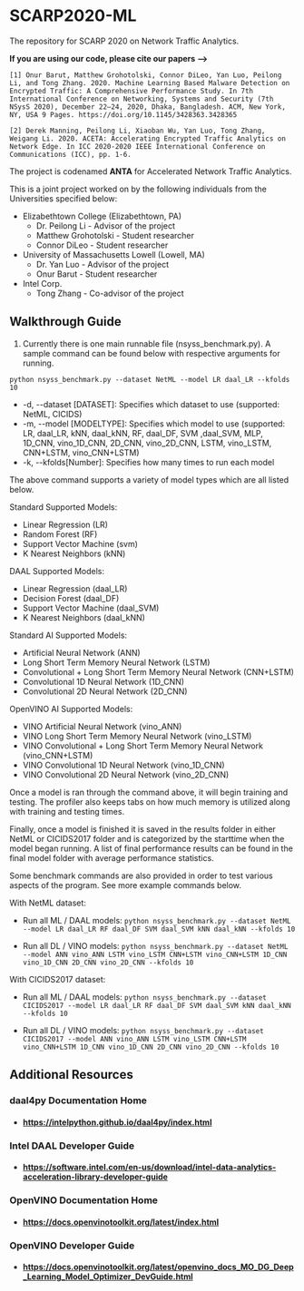 # SCARP2020-ML

The repository for SCARP 2020 on Network Traffic Analytics.

__If you are using our code, please cite our papers -->__

`[1] Onur Barut, Matthew Grohotolski, Connor DiLeo, Yan Luo, Peilong Li, and Tong Zhang. 2020. Machine Learning Based Malware Detection on Encrypted Traffic: A Comprehensive Performance Study. In 7th International Conference on Networking, Systems and Security (7th NSysS 2020), December 22–24, 2020, Dhaka, Bangladesh. ACM, New York, NY, USA 9 Pages. https://doi.org/10.1145/3428363.3428365`

`[2] Derek Manning, Peilong Li, Xiaoban Wu, Yan Luo, Tong Zhang, Weigang Li. 2020. ACETA: Accelerating Encrypted Traffic Analytics on Network Edge. In ICC 2020-2020 IEEE International Conference on Communications (ICC), pp. 1-6.`


The project is codenamed **ANTA** for Accelerated Network Traffic Analytics.

This is a joint project worked on by the following individuals from the Universities specified below:
* Elizabethtown College (Elizabethtown, PA)
	* Dr. Peilong Li - Advisor of the project
	* Matthew Grohotolski - Student researcher
	* Connor DiLeo - Student researcher
* University of Massachusetts Lowell (Lowell, MA)
	* Dr. Yan Luo - Advisor of the project	
	* Onur Barut - Student researcher
* Intel Corp. 
	* Tong Zhang - Co-advisor of the project 	

## Walkthrough Guide
1. Currently there is one main runnable file (nsyss_benchmark.py). A sample command can be found below with respective arguments for running.

`python nsyss_benchmark.py --dataset NetML --model LR daal_LR --kfolds 10`

- -d, --dataset [DATASET]: Specifies which dataset to use (supported: NetML, CICIDS)
- -m, --model [MODELTYPE]: Specifies which model to use (supported: LR, daal_LR, kNN, daal_kNN, RF, daal_DF, SVM ,daal_SVM, MLP, 1D_CNN, vino_1D_CNN, 2D_CNN, vino_2D_CNN, LSTM, vino_LSTM, CNN+LSTM, vino_CNN+LSTM)
- -k, --kfolds[Number]: Specifies how many times to run each model

The above command supports a variety of model types which are all listed below.

Standard Supported Models:
* Linear Regression (LR)
* Random Forest (RF)
* Support Vector Machine (svm)
* K Nearest Neighbors (kNN)

DAAL Supported Models:
* Linear Regression (daal_LR)
* Decision Forest (daal_DF)
* Support Vector Machine (daal_SVM)
* K Nearest Neighbors (daal_kNN)

Standard AI Supported Models:
* Artificial Neural Network (ANN)
* Long Short Term Memory Neural Network (LSTM)
* Convolutional + Long Short Term Memory Neural Network (CNN+LSTM)
* Convolutional 1D Neural Network (1D_CNN)
* Convolutional 2D Neural Network (2D_CNN)

OpenVINO AI Supported Models:
* VINO Artificial Neural Network (vino_ANN)
* VINO Long Short Term Memory Neural Network (vino_LSTM)
* VINO Convolutional + Long Short Term Memory Neural Network (vino_CNN+LSTM)
* VINO Convolutional 1D Neural Network (vino\_1D_CNN)
* VINO Convolutional 2D Neural Network (vino\_2D_CNN)

Once a model is ran through the command above, it will begin training and testing.
The profiler also keeps tabs on how much memory is utilized along with training and testing times.

Finally, once a model is finished it is saved in the results folder in either NetML or CICIDS2017 folder and is categorized by the starttime when the model began running.
A list of final performance results can be found in the final model folder with average performance statistics.

Some benchmark commands are also provided in order to test various aspects of the program. See more example commands below.

With NetML dataset:

* Run all ML / DAAL models: 
`python nsyss_benchmark.py --dataset NetML --model LR daal_LR RF daal_DF SVM daal_SVM kNN daal_kNN --kfolds 10`

* Run all DL / VINO models: 
`python nsyss_benchmark.py --dataset NetML --model ANN vino_ANN LSTM vino_LSTM CNN+LSTM vino_CNN+LSTM 1D_CNN vino_1D_CNN 2D_CNN vino_2D_CNN --kfolds 10`

With CICIDS2017 dataset:

* Run all ML / DAAL models: 
`python nsyss_benchmark.py --dataset CICIDS2017 --model LR daal_LR RF daal_DF SVM daal_SVM kNN daal_kNN --kfolds 10`

* Run all DL / VINO models: 
`python nsyss_benchmark.py --dataset CICIDS2017 --model ANN vino_ANN LSTM vino_LSTM CNN+LSTM vino_CNN+LSTM 1D_CNN vino_1D_CNN 2D_CNN vino_2D_CNN --kfolds 10`

## Additional Resources
### daal4py Documentation Home
* #### https://intelpython.github.io/daal4py/index.html
### Intel DAAL Developer Guide
* #### https://software.intel.com/en-us/download/intel-data-analytics-acceleration-library-developer-guide
### OpenVINO Documentation Home
* #### https://docs.openvinotoolkit.org/latest/index.html
### OpenVINO Developer Guide
* #### https://docs.openvinotoolkit.org/latest/openvino_docs_MO_DG_Deep_Learning_Model_Optimizer_DevGuide.html
